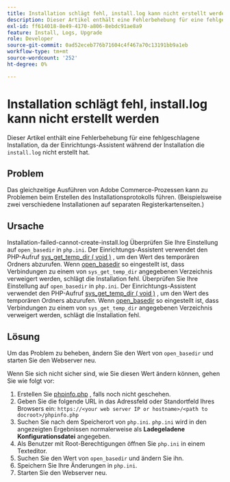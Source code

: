 ```yaml
---
title: Installation schlägt fehl, install.log kann nicht erstellt werden
description: Dieser Artikel enthält eine Fehlerbehebung für eine fehlgeschlagene Installation, da der Einrichtungs-Assistent während der Installation das "install.log"nicht erstellt hat.
exl-id: ff614018-8e49-4170-a806-8ebdc91ae8a9
feature: Install, Logs, Upgrade
role: Developer
source-git-commit: 0ad52eceb776b71604c4f467a70c13191bb9a1eb
workflow-type: tm+mt
source-wordcount: '252'
ht-degree: 0%

---
```


# Installation schlägt fehl, install.log kann nicht erstellt werden

Dieser Artikel enthält eine Fehlerbehebung für eine fehlgeschlagene Installation, da der Einrichtungs-Assistent während der Installation die `install.log` nicht erstellt hat.

## Problem

Das gleichzeitige Ausführen von Adobe Commerce-Prozessen kann zu Problemen beim Erstellen des Installationsprotokolls führen. (Beispielsweise zwei verschiedene Installationen auf separaten Registerkartenseiten.)

## Ursache

Installation-failed-cannot-create-install.log
Überprüfen Sie Ihre Einstellung auf `open_basedir` in `php.ini`. Der Einrichtungs-Assistent verwendet den PHP-Aufruf [sys\_get\_temp\_dir ( void )](https://php.net/manual/en/function.sys-get-temp-dir.php) , um den Wert des temporären Ordners abzurufen. Wenn [open\_basedir](http://php.net/manual/en/ini.core.php#ini.open-basedir) so eingestellt ist, dass Verbindungen zu einem von `sys_get_temp_dir` angegebenen Verzeichnis verweigert werden, schlägt die Installation fehl.
Überprüfen Sie Ihre Einstellung auf `open_basedir` in `php.ini`. Der Einrichtungs-Assistent verwendet den PHP-Aufruf [sys\_get\_temp\_dir ( void )](https://php.net/manual/en/function.sys-get-temp-dir.php) , um den Wert des temporären Ordners abzurufen. Wenn [open\_basedir](https://php.net/manual/en/ini.core.php#ini.open-basedir) so eingestellt ist, dass Verbindungen zu einem von `sys_get_temp_dir` angegebenen Verzeichnis verweigert werden, schlägt die Installation fehl.


## Lösung

Um das Problem zu beheben, ändern Sie den Wert von `open_basedir` und starten Sie den Webserver neu.

Wenn Sie sich nicht sicher sind, wie Sie diesen Wert ändern können, gehen Sie wie folgt vor:

1. Erstellen Sie [phpinfo.php](https://devdocs.magento.com/guides/v2.3/install-gde/prereq/optional.html#install-optional-phpinfo) , falls noch nicht geschehen.
1. Geben Sie die folgende URL in das Adressfeld oder Standortfeld Ihres Browsers ein: `https://<your web server IP or hostname>/<path to docroot>/phpinfo.php`
1. Suchen Sie nach dem Speicherort von `php.ini`.     `php.ini` wird in den angezeigten Ergebnissen normalerweise als **Ladegeladene Konfigurationsdatei** angegeben.
1. Als Benutzer mit Root-Berechtigungen öffnen Sie `php.ini` in einem Texteditor.
1. Suchen Sie den Wert von `open_basedir` und ändern Sie ihn.
1. Speichern Sie Ihre Änderungen in `php.ini`.
1. Starten Sie den Webserver neu.
